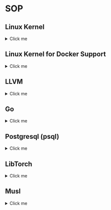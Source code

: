 # SOP

## Linux Kernel

<details>
  <summary>Click me</summary>

  #### Bootstrap Linux Kernel Config

  ```
  #
  ### packages
  #
  # debian
  sudo apt-get install --no-install-recommends build-essential bc kmod flex libncurses5-dev libelf-dev libssl-dev dwarves bison
  # arch
  sudo pacman -S base-devel python bc pahole

  #
  ### bootstrap config
  #
  lsmod > /tmp/lsmod.txt
  make LSMOD=/tmp/lsmod.txt localmodconfig
  make menuconfig
    - CONFIG_LOCALVERSION="-xiejw"

  # now go to next subsection.
  ```

  #### Build Linux Kernel

  Arch Linux:

  - Download kernel from https://kernel.org/ and link as `kernel/linux`
  - Copy config file as `kernel/linux/.config`
  - Run

  ```
  make menuconfig
  grep =m .config | wc
  time make [-j1]
  sudo make modules_install
  sudo ~/Workspace/y/dotfiles/tools/kernel_install.sh
  ```

</details>

## Linux Kernel for Docker Support

<details>
  <summary>Click me</summary>

  Refs:
  - https://wiki.archlinux.org/title/docker
  - https://wiki.gentoo.org/wiki/Docker
  - https://ungleich.ch/en-us/cms/blog/2018/08/18/iptables-vs-nftables/

  Minimal changes for Docker support
  ```
    [*] Networking support  --->
          Networking options  --->
            <*> 802.1d Ethernet Bridging
            [*] Network packet filtering framework (Netfilter)  --->
                [*] Advanced netfilter configuration
                [*]  Bridged IP/ARP packets filtering
                    IP: Netfilter Configuration  --->
                      <*> IP tables support (required for filtering/masq/NAT)
                      <*>   Packet filtering
                      <*>   iptables NAT support
                      <*>     MASQUERADE target support
                    Core Netfilter Configuration  --->
                      <*> Netfilter connection tracking support
                      <*> Connection tracking netlink interface
                      *** Xtables matches ***
                      <*>   "addrtype" address type match support
                      <*>   "conntrack" connection tracking match support
    Device Drivers  --->
        [*] Multiple devices driver support (RAID and LVM)  --->
            <*>   Device mapper support
            <*>     Thin provisioning target
        [*] Network device support  --->
            [*]   Network core driver support
            <*>     Virtual ethernet pair device
    File systems  --->
        <*> Overlay filesystem support
        Pseudo filesystems  --->
            [*] HugeTLB file system support
  ```


  If `nf_tables` is used instead of legacy `iptables` (by run `sudo iptables`),
  then enable the following options

  ```
    [*] Networking support  --->
          Networking options  --->
            [*] Network packet filtering framework (Netfilter)  --->
                    Core Netfilter Configuration  --->
                        <*> Netfilter nf_tables support
                            <*> Netfilter nf_tables conntrack module
                            <*> Netfilter nf_tables masquerade support
                            <*> Netfilter nf_tables nat support
                            <*> Netfilter x_tables over nf_tables module
  ```

  FAQ:
  1. Module sign
     ```
     # error
     make[1]: *** No make rule for making targets <n>, needed for <certs/x509_certificate_list>.  Stop.

     # fix
     CONFIG_MODULE_SIG_KEY="certs/signing_key.pem"
     CONFIG_SYSTEM_TRUSTED_KEYS=""
     ```



</details>

## LLVM

<details>
  <summary>Click me</summary>

  #### Bootstrap

  ```
  ##########
  # packages
  ##########
  #
  # debian
  apt --no-install-recommends install xz-utils cmake ninja-build python3
  # arch
  pacman -S cmake ninja python3
  ```

  #### Download and Setup

  Refs:
  - https://releases.llvm.org/
  - https://github.com/llvm/llvm-project.git

  Setup:
  - Machines with enough disk spaces.
    ```
    git clone https://github.com/llvm/llvm-project.git
    ln -sf llvm-project src
    ```
  - Machine with small disks.
    ```
    git clone --depth 1 https://github.com/llvm/llvm-project.git
    rm -rf llvm-project/.git     # ensure jarvis does not pull history
    ln -sf llvm-project src
    ```

  #### Compile

  Target folder:
  ```
  build/llvm/{src,install}
  ```

  Build cmd:
  ```
  mkdir build/llvm/build-<date>
  cd build/llvm/build-<date>

  sh ~/Workspace/y/dotfiles/tools/llvm_config.sh
  time ninja [-j2]

  rm build/llvm/install
  ln -sf build/llvm/build-<date> build/llvm/install
  ```
</details>

## Go

<details>
  <summary>Click me</summary>

  #### Install

  Go [official site](http://golang.org) to download. It is recommended **not** to
  use Linux distro package to install, as it could be super old.

  Typically, the install can be done via:

  ```
  sudo tar -C /usr/local -xzf go$VERSION.$OS-$ARCH.tar.gz
  ```
</details>

## Postgresql (psql)

<details>
  <summary>Click me</summary>

  Refs:
  - https://www.postgresql.org/ftp/source/
  - https://www.postgresql.org/docs/current/install-make.html

  #### Bootstrap

  ```
  #
  ### packages
  #
  # debian
  apt --no-install-recommends install libicu-dev libreadline-dev pkg-config
  # arch
  #
  # macOS
  brew install icu4c
  ```

  #### Compile and Install

  ```
  # Compile
  cd build/psql/src

  ## next line is needed for macOS brew
  export PKG_CONFIG_PATH="/opt/homebrew/opt/icu4c/lib/pkgconfig"
  ./configure --prefix=`pwd`/../build-`date +'%Y-%m-%d'`
  make

  # Install
  make install
  cd ..
  ln -sf build-<date> install
  ```
  #### Test

  ```
  mkdir data16
  ./install/bin/initdb -D ./data16/
  cat data16/postgresql.conf  # change port 5433. default is 5432
  install/bin/pg_ctl -D ./data16/ -l logfile start
  tail -f logfile
  ./install/bin/psql -p 5433 -d postgres
  select current_date;
  select current_time;
  \c                     # print current user.
  ```

</details>

## LibTorch

<details>
  <summary>Click me</summary>

  libtorch with mps on mac (amd64) and debian (amd64).

  - ensure `clang` is built-in verison (not customized clang from source code)
  - prepare the python venv

  ```
  #
  # (One-time Setup) Prepare the python venv
  #
  cd ~/Workspace/build
  python3 -m venv pyenv
  source ./pyenv/bin/activate

  #
  # (One-time Setup) Required for compiling libtorch
  #
  pip3 install pyyaml typing_extensions

  #
  # (One-time Setup) [Optional] for testing pytorch
  #
  pip3 install -U torch numpy
  pip3 install torch --index-url https://download.pytorch.org/whl/cpu   # if [cpu] only
  ```

  - Follow the cmds:

  ```
  #
  # (One-time Setup) Prepare source code
  #
  cd build/torch
  git clone --recursive https://github.com/pytorch/pytorch.git git
  ln -sf git src

  #
  # [Optional] Checkout specific tag
  #
  git tag -l 'v*'             # search all tags for releases.
  git checkout tags/v2.2.1    # ping to latest release.
  git submodule update        # run once to adjust the submodule.

  #
  # prepare cmake with ninja
  #
  mkdir build-<date>
  cd build-<date>

  ~/Workspace/y/tools/torch_config.sh              # macOS
  ~/Workspace/y/tools/torch_config_debian.sh       # debian

  #
  # compile and install with ninja
  #
  time ninja -j4
  ninja install

  #
  # finish the install
  #
  cd ..
  ln -sf install-<data> install
  ```

  Refs:
  - https://pytorch.org/cppdocs/installing.html
  - https://discuss.pytorch.org/t/compile-libtorch-c-api-from-source/81624
  - https://github.com/pytorch/pytorch/blob/master/docs/libtorch.rst
  - https://github.com/mlverse/libtorch-mac-m1
</details>

## Musl

<details>
  <summary>Click me</summary>

  Download the source file and put under `~/Workspace/build/musl`.
  - https://musl.libc.org/

  After decompress, set up the srce folder as usual

  ```
  ln -sf musl-<...> src
  ```

  #### Compile and Install

  ```
  cd src
  ./configure --prefix=`pwd`/../install --disable-shared --enable-wrapper=all
  make
  make install
  ```

  ### Test
  ```
  CC=~/Workspace/build/musl/install/bin/musl-gcc
  $CC -static main.c
  ./a.out
  ```

</details>
